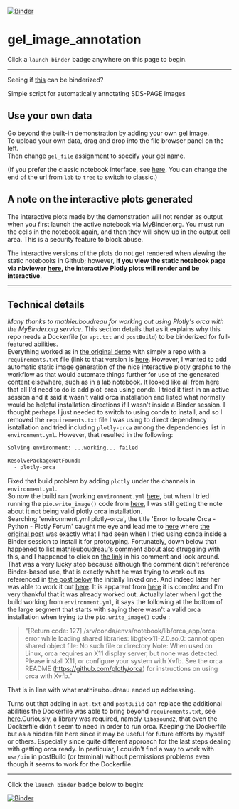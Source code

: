 [![Binder](https://mybinder.org/badge_logo.svg)](https://mybinder.org/v2/gh/fomightez/gel_image_annotation/master?urlpath=lab/tree/index.ipynb)

# gel_image_annotation

Click a `launch binder` badge anywhere on this page to begin.

---

Seeing if [this](https://twitter.com/Steve_Harborne/status/1133064277445627904) can be binderized?

Simple script for automatically annotating SDS-PAGE images 



## Use your own data

Go beyond the built-in demonstration by adding your own gel image.  
To upload your own data, drag and drop into the file browser panel on the left.  
Then change `gel_file` assignment to specify your gel name.

(If you prefer the classic notebook interface, see [here](https://github.com/binder-examples/jupyterlab#start-jupyterlab-after-you-start-your-binder). You can change the end of the url from `lab` to `tree` to switch to classic.)


## A note on the interactive plots generated

The interactive plots made by the demonstration will not render as output when you first launch the active notebook via MyBinder.org. You must run the cells in the notebook again, and then they will show up in the output cell area. This is a security feature to block abuse.

The interactive versions of the plots do not get rendered when viewing the static notebooks in Github; however, **if you view the static notebook page via nbviewer [here](https://github.com/fomightez/gel_image_annotation/blob/master/index.ipynb), the interactive Plotly plots will render and be interactive**.


----

## Technical details

*Many thanks to mathieuboudreau for working out using Plotly's orca with the MyBinder.org service.* This section details that as it explains why this repo needs a Dockerfile (or `apt.txt` and `postBuild`) to be binderized for full-featured abilities.  
Everything worked as in [the original demo]((https://twitter.com/Steve_Harborne/status/1133064277445627904)) with simply a repo with a `requirements.txt` file (link to that version is [here](https://github.com/fomightez/gel_image_annotation/tree/4421855f2b3a7d1ea53008456b4393371ec3cb10). However, I wanted to add automatic static image generation of the nice interactive plotly graphs to the workflow as that would automate things further for use of the generated content elsewhere, such as in a lab notebook. It looked like all from [here](https://plot.ly/python/static-image-export/) that all I'd need to do is add plot-orca using conda. I tried it first in an active session and it said it wasn't valid orca installation and listed what normally would be helpful installation directions if I wasn't inside a Binder session. I thought perhaps I just needed to switch to using conda to install, and so I removed the `requirements.txt` file I was using to direct dependency isntallation and tried including `plotly-orca` among the dependencies list in `environment.yml`. However, that resulted in the following:

```bash
Solving environment: ...working... failed

ResolvePackageNotFound:
  - plotly-orca
```

Fixed that build problem by adding `plotly` under the channels in `environment.yml`.  
So now the build ran (working `environment.yml` [here](https://github.com/fomightez/gel_image_annotation/tree/24bf618b43ef1451128868f4d3591efa9549cbdc), but when I tried running the `pio.write_image()` code from [here](https://plot.ly/python/static-image-export/), I was still getting the note about it not being valid plotly orca installation.  
Searching 'environment.yml plotly-orca', the title 'Error to locate Orca - Python - Plotly Forum' caught me eye and lead me to [here](https://community.plot.ly/t/error-to-locate-orca/16729/5) where [the original post](https://community.plot.ly/t/error-to-locate-orca/16729) was exactly what I had seen when I tried using conda inside a Binder session to install it for prototyping. Fortunately, down below that happened to list [mathieuboudreau's comment](https://community.plot.ly/t/error-to-locate-orca/16729/5) about also struggling with this, and I happened to click on [the link](https://github.com/plotly/orca/issues/150#issuecomment-482585518) in his comment and look around. That was a very lucky step because although the comment didn't reference Binder-based use, that is exactly what he was trying to work out as referenced in [the post below](https://github.com/plotly/orca/issues/150#issuecomment-482585956) the initially linked one. And indeed later her was able to work it out [here](https://github.com/plotly/orca/issues/150#issuecomment-483484860). It is apparent from [here](https://github.com/plotly/orca) it is complex and I'm very thankful that it was already worked out.
Actually later when I got the build working from `environment.yml`, it says the following at the bottom of the large segment that starts with saying there wasn't a valid orca installation when trying to the `pio.write_image()` code :
>"[Return code: 127]
/srv/conda/envs/notebook/lib/orca_app/orca: error while loading shared libraries: libgtk-x11-2.0.so.0: cannot open shared object file: No such file or directory
Note: When used on Linux, orca requires an X11 display server, but none was
detected. Please install X11, or configure your system with Xvfb. See
the orca README (https://github.com/plotly/orca) for instructions on using
orca with Xvfb."

That is in line with what mathieuboudreau ended up addressing.

Turns out that adding in `apt.txt` and `postBuild` can replace the additional abilities the Dockerfile was able to bring beyond `requirements.txt`, see [here](https://discourse.jupyter.org/t/using-plotlys-orca-to-generate-static-plots-in-binder-served-sessions/1232/3).Curiously, a library was required, namely `libasound2`, that even the Dockerfile didn't seem to need in order to run orca. Keeping the Dockerfile but as a hidden file here since it may be useful for future efforts by myself or others. Especially since quite different approach for the last steps dealing with getting orca ready. In particular, I couldn't find a way to work with `usr/bin` in postBuild (or terminal) without permissions problems even though it seems to work for the Dockerfile. 

----

Click the `launch binder` badge below to begin:

[![Binder](https://mybinder.org/badge_logo.svg)](https://mybinder.org/v2/gh/fomightez/gel_image_annotation/master?urlpath=lab/tree/index.ipynb)

